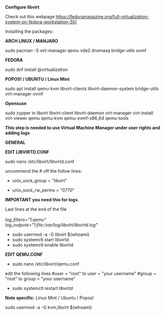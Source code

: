 **Configure libvirt**

Check out this webpage <https://fedoramagazine.org/full-virtualization-system-on-fedora-workstation-30/>

Installing the packages:

**ARCH LINUX / MANJARO**

sudo pacman -S virt-manager qemu vde2 dnsmasq bridge-utils ovmf

**FEDORA**

sudo dnf install @virtualization

**POPOS! / UBUNTU / Linux Mint**

sudo apt install qemu-kvm libvirt-clients libvirt-daemon-system bridge-utils virt-manager ovmf

**Opensuse**

sudo zypper in libvirt libvirt-client libvirt-daemon virt-manager virt-install virt-viewer qemu qemu-kvm qemu-ovmf-x86_64 qemu-tools

**This step is needed to use Virtual Machine Manager under user rights and adding logs**

**GENERAL**

**EDIT LIBVIRTD.CONF**

sudo nano /etc/libvirt/libvirtd.conf

uncommend the # off the follow lines:

* unix_sock_group = "libvirt"


- unix_sock_rw_perms = "0770"

**IMPORTANT you need this for logs.**

Last lines at the end of the file\
\
_log_filters="1:qemu"\
log_outputs="1:file:/var/log/libvirt/libvirtd.log"_

* sudo usermod -a -G libvirt $(whoami)
* sudo systemctl start libvirtd
* sudo systemctl enable libvirtd

**EDIT QEMU.CONF**

* sudo nano /etc/libvirt/qemu.conf

edit the following lines #user = "root" to user = "your username" #group = "root" to group = "your username"

* sudo systemctl restart libvirtd

**Note specific:** Linux Mint / Ubuntu / Popos!

sudo usermod -a -G kvm,libvirt $(whoami)